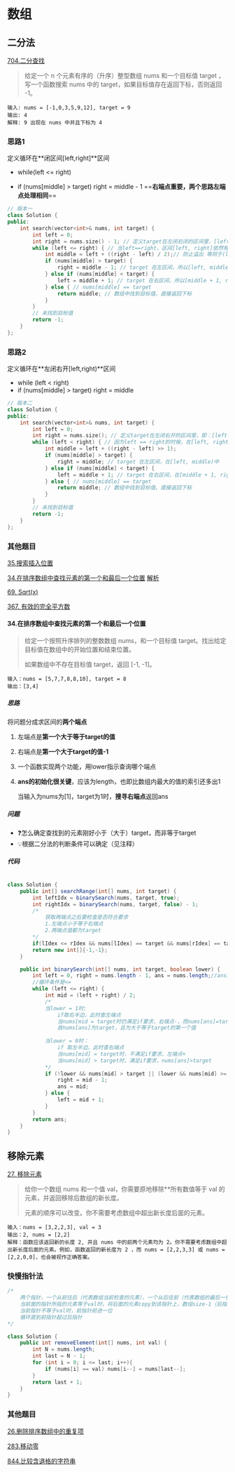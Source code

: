 # 数组



## 二分法

[704.二分查找](https://leetcode-cn.com/problems/binary-search/)

> 给定一个 n 个元素有序的（升序）整型数组 nums 和一个目标值 target ，写一个函数搜索 nums 中的 target，如果目标值存在返回下标，否则返回 -1。

```
输入: nums = [-1,0,3,5,9,12], target = 9
输出: 4
解释: 9 出现在 nums 中并且下标为 4
```



### 思路1

定义循环在**闭区间[left,right]**区间

- while(left <= right)

- if (nums[middle] > target) right = middle - 1  ==**右端点重要，两个思路左端点处理相同**==

```c++
// 版本一
class Solution {
public:
    int search(vector<int>& nums, int target) {
        int left = 0;
        int right = nums.size() - 1; // 定义target在左闭右闭的区间里，[left, right]
        while (left <= right) { // 当left==right，区间[left, right]依然有效，所以用 <=
            int middle = left + ((right - left) / 2);// 防止溢出 等同于(left + right)/2
            if (nums[middle] > target) {
                right = middle - 1; // target 在左区间，所以[left, middle - 1]
            } else if (nums[middle] < target) {
                left = middle + 1; // target 在右区间，所以[middle + 1, right]
            } else { // nums[middle] == target
                return middle; // 数组中找到目标值，直接返回下标
            }
        }
        // 未找到目标值
        return -1;
    }
};
```



### 思路2

定义循环在**左闭右开[left,right)**区间

* while (left < right)
* if (nums[middle] > target) right = middle

```c++
// 版本二
class Solution {
public:
    int search(vector<int>& nums, int target) {
        int left = 0;
        int right = nums.size(); // 定义target在左闭右开的区间里，即：[left, right)
        while (left < right) { // 因为left == right的时候，在[left, right)是无效的空间，所以使用 <
            int middle = left + ((right - left) >> 1);
            if (nums[middle] > target) {
                right = middle; // target 在左区间，在[left, middle)中
            } else if (nums[middle] < target) {
                left = middle + 1; // target 在右区间，在[middle + 1, right)中
            } else { // nums[middle] == target
                return middle; // 数组中找到目标值，直接返回下标
            }
        }
        // 未找到目标值
        return -1;
    }
};
```



### 其他题目

[35.搜索插入位置](https://leetcode-cn.com/problems/search-insert-position/)

[34.在排序数组中查找元素的第一个和最后一个位置](https://leetcode-cn.com/problems/find-first-and-last-position-of-element-in-sorted-array/)                     [解析](#34.在排序数组中查找元素的第一个和最后一个位置)

[69. Sqrt(x)](https://leetcode-cn.com/problems/sqrtx/)

[367. 有效的完全平方数](https://leetcode-cn.com/problems/valid-perfect-square/)



#### 34.在排序数组中查找元素的第一个和最后一个位置

> 给定一个按照升序排列的整数数组 nums，和一个目标值 target。找出给定目标值在数组中的开始位置和结束位置。
>
> 如果数组中不存在目标值 target，返回 [-1, -1]。

```
输入：nums = [5,7,7,8,8,10], target = 8
输出：[3,4]
```



##### 思路

将问题分成求区间的**两个端点**
 1. 左端点是**第一个大于等于target的值**

 2. 右端点是**第一个大于target的值-1**

 3. 一个函数实现两个功能，用lower指示查询哪个端点

 4. **ans的初始化很关键**，应该为length，也即比数组内最大的值的索引还多出1

    当输入为nums为[1]，target为1时，**搜寻右端点**返回ans



##### 问题

- :question:怎么确定查找到的元素刚好小于（大于）target，而非等于target
- :bulb:根据二分法的判断条件可以确定（见注释）



##### 代码

```java

class Solution {
    public int[] searchRange(int[] nums, int target) {
        int leftIdx = binarySearch(nums, target, true);
        int rightIdx = binarySearch(nums, target, false) - 1;
        /*
        	获取两端点之后要检查是否符合要求
        	1.左端点小于等于右端点
        	2.两端点值都为target
        */
        if(lIdex <= rIdex && nums[lIdex] == target && nums[rIdex] == target) return new int[]{lIdex,rIdex};
        return new int[]{-1,-1};
    }

    public int binarySearch(int[] nums, int target, boolean lower) {
        int left = 0, right = nums.length - 1, ans = nums.length;//ans初始化很关键！！
        //循环条件是<=
        while (left <= right) {
            int mid = (left + right) / 2;
            /*
            当lower = 1时:
            	if取右半边，此时查左端点
            	当nums[mid = target时仍满足if要求，右端点-，而nums[ans]=target
            	故nums[ans]为target，且为大于等于target的第一个值
            	
            当lower = 0时：
            	if 取左半边，此时查右端点
            	当nums[mid] = target时，不满足if要求，左端点+
            	当nums[mid] > target时，满足if要求，nums[ans]>target
            */
            if (!lower && nums[mid] > target || (lower && nums[mid] >= target)) {
                right = mid - 1; 
                ans = mid;
            } else {
                left = mid + 1;
            }
        }
        return ans;
    }
}
```



## 移除元素

[27. 移除元素](https://leetcode-cn.com/problems/remove-element/)

> 给你一个数组 nums 和一个值 val，你需要原地移除**所有数值等于 val 的元素，并返回移除后数组的新长度。
>
> 元素的顺序可以改变。你不需要考虑数组中超出新长度后面的元素。

```
输入：nums = [3,2,2,3], val = 3
输出：2, nums = [2,2]
解释：函数应该返回新的长度 2, 并且 nums 中的前两个元素均为 2。你不需要考虑数组中超出新长度后面的元素。例如，函数返回的新长度为 2 ，而 nums = [2,2,3,3] 或 nums = [2,2,0,0]，也会被视作正确答案。
```



### 快慢指针法

```java
/*
	两个指针，一个从前往后（代表数组当前检查的元素），一个从后往前（代表数组的最后一位元素）
	当前面的指针所指的元素等于val时，将后面的元素copy到该指针上，数组size-1（后指针-1）
	当前指针不等于val时，前指针前进一位
	循环直到前指针超过后指针
*/

class Solution {
    public int removeElement(int[] nums, int val) {
        int N = nums.length;
        int last = N - 1;
        for (int i = 0; i <= last; i++){
            if (nums[i] == val) nums[i--] = nums[last--];
        }
        return last + 1;
    }
}
```

### 其他题目

[26.删除排序数组中的重复项](https://leetcode-cn.com/problems/remove-duplicates-from-sorted-array/)

[283.移动零](https://leetcode-cn.com/problems/move-zeroes/)

[844.比较含退格的字符串](https://leetcode-cn.com/problems/backspace-string-compare/)


